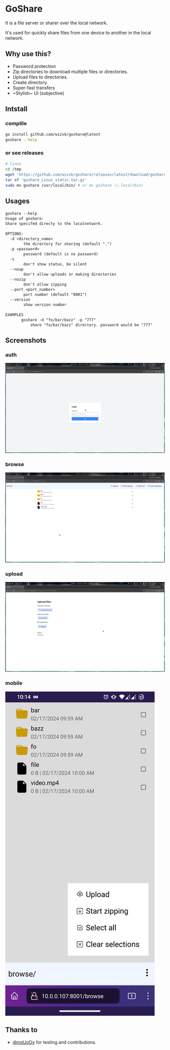 # GoShare

It is a file server or sharer over the local network.

It's used for quickly share files from one device to another in the local network.

## Why use this?

- Password protection
- Zip directories to download multiple files or directories.
- Upload files to directories.
- Create directory.
- Super-fast transfers
- ~Stylish~ UI (subjective)


## Intstall

### complile

```bash
go install github.com/wizsk/goshare@latest
goshare --help
```

### or see releases

```bash
# linux
cd /tmp
wget 'https://github.com/wizsk/goshare/releases/latest/download/goshare_Linux_static.tar.gz'
tar xf 'goshare_Linux_static.tar.gz'
sudo mv goshare /usr/local/bin/ # or mv goshare ~/.local/bin/
```

## Usages

```
goshare --help
Usage of goshare:
Share specifed directy to the localnetwork.

OPTIONS:
  -d <directory_name>
        the directory for sharing (default ".")
  -p <password>
        password (default is no password)
  -s
        don't show status, be silent
  --noup
        don't allow uploads or making directories
  --nozip
        don't allow zipping
  --port <port_number>
        port number (default "8001")
  --version
        show version number

EXAMPLES
       goshare -d "fo/bar/bazz" -p "777"
           share "fo/bar/bazz" directory. password would be "777"

```

## Screenshots

### auth

![auth](/demo/img/auth.jpg)

### browse

![browse](/demo/img/browse.jpg)

### upload

![upload](/demo/img/up.jpg)

### mobile

![mobile browse and menu](/demo/img/mobile_browse+menu.jpg)


## Thanks to

- [@mdJoOy](https://github.com/mdJoOy) for testing and contributions.